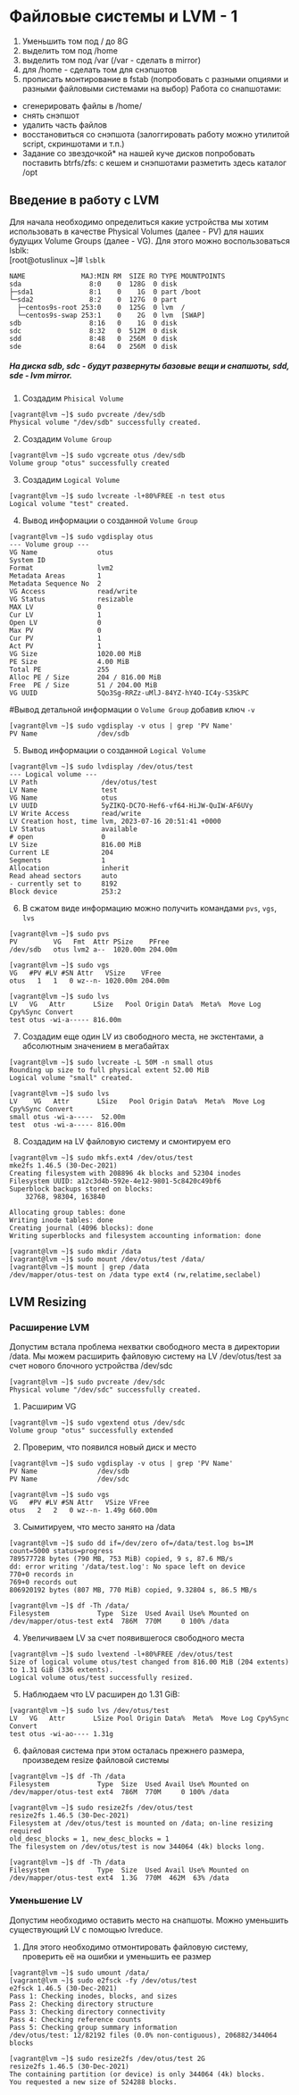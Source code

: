 # Файловые системы и LVM - 1

1. Уменьшить том под / до 8G
2. выделить том под /home
3. выделить том под /var (/var - сделать в mirror)
4. для /home - сделать том для снэпшотов
5. прописать монтирование в fstab (попробовать с разными опциями и разными файловыми системами на выбор)
Работа со снапшотами:
- сгенерировать файлы в /home/
- снять снэпшот
- удалить часть файлов
- восстановиться со снэпшота (залоггировать работу можно утилитой script, скриншотами и т.п.)
- Задание со звездочкой*
на нашей куче дисков попробовать поставить btrfs/zfs:
с кешем и снэпшотами разметить здесь каталог /opt

## Введение в работу с LVM
Для начала необходимо определиться какие устройства мы хотим использовать в качестве Physical Volumes (далее - PV) для наших будущих Volume Groups (далее - VG). Для
этого можно воспользоваться lsblk:  
[root@otuslinux ~]# `lsblk`  
```
NAME              MAJ:MIN RM  SIZE RO TYPE MOUNTPOINTS
sda                 8:0    0  128G  0 disk 
├─sda1              8:1    0    1G  0 part /boot
└─sda2              8:2    0  127G  0 part 
  ├─centos9s-root 253:0    0  125G  0 lvm  /
  └─centos9s-swap 253:1    0    2G  0 lvm  [SWAP]
sdb                 8:16   0    1G  0 disk 
sdc                 8:32   0  512M  0 disk 
sdd                 8:48   0  256M  0 disk 
sde                 8:64   0  256M  0 disk 
```

##### На диска  _sdb, sdc_ - будут развернуты базовые вещи и снапшоты, _sdd, sde_ - lvm mirror.

1) Создадим `Phisical Volume`
```
[vagrant@lvm ~]$ sudo pvcreate /dev/sdb
Physical volume "/dev/sdb" successfully created.
```

2) Создадим `Volume Group`
```
[vagrant@lvm ~]$ sudo vgcreate otus /dev/sdb
Volume group "otus" successfully created
```

3) Создадим `Logical Volume`
```
[vagrant@lvm ~]$ sudo lvcreate -l+80%FREE -n test otus
Logical volume "test" created.
```

4) Вывод информации о созданной `Volume Group`
```
[vagrant@lvm ~]$ sudo vgdisplay otus
--- Volume group ---
VG Name               otus
System ID             
Format                lvm2
Metadata Areas        1
Metadata Sequence No  2
VG Access             read/write
VG Status             resizable
MAX LV                0
Cur LV                1
Open LV               0
Max PV                0
Cur PV                1
Act PV                1
VG Size               1020.00 MiB
PE Size               4.00 MiB
Total PE              255
Alloc PE / Size       204 / 816.00 MiB
Free  PE / Size       51 / 204.00 MiB
VG UUID               5Qo3Sg-RRZz-uMlJ-84YZ-hY4O-IC4y-S3SkPC
```
#Вывод детальной информации о `Volume Group` добавив ключ `-v`
```
[vagrant@lvm ~]$ sudo vgdisplay -v otus | grep 'PV Name'
PV Name               /dev/sdb 
```  
5) Вывод информации о созданной `Logical Volume`
```
[vagrant@lvm ~]$ sudo lvdisplay /dev/otus/test
--- Logical volume ---
LV Path                /dev/otus/test
LV Name                test
VG Name                otus
LV UUID                5yZIKQ-DC7O-Hef6-vf64-HiJW-QuIW-AF6UVy
LV Write Access        read/write
LV Creation host, time lvm, 2023-07-16 20:51:41 +0000
LV Status              available
# open                 0
LV Size                816.00 MiB
Current LE             204
Segments               1
Allocation             inherit
Read ahead sectors     auto
- currently set to     8192
Block device           253:2
```
6) В сжатом виде информацию можно получить командами `pvs`, `vgs`, `lvs`
```
[vagrant@lvm ~]$ sudo pvs
PV         VG   Fmt  Attr PSize    PFree  
/dev/sdb   otus lvm2 a--  1020.00m 204.00m
```
```
[vagrant@lvm ~]$ sudo vgs
VG   #PV #LV #SN Attr   VSize    VFree  
otus   1   1   0 wz--n- 1020.00m 204.00m
```
```
[vagrant@lvm ~]$ sudo lvs
LV   VG   Attr       LSize   Pool Origin Data%  Meta%  Move Log Cpy%Sync Convert
test otus -wi-a----- 816.00m 
```

7) Создадим еще один LV из свободного места, не
экстентами, а абсолютным значением в мегабайтах 
```
[vagrant@lvm ~]$ sudo lvcreate -L 50M -n small otus
Rounding up size to full physical extent 52.00 MiB
Logical volume "small" created.
```
```
[vagrant@lvm ~]$ sudo lvs
LV    VG   Attr       LSize   Pool Origin Data%  Meta%  Move Log Cpy%Sync Convert
small otus -wi-a-----  52.00m                                                    
test  otus -wi-a----- 816.00m  
```
8) Создадим на LV файловую систему и смонтируем его
```
[vagrant@lvm ~]$ sudo mkfs.ext4 /dev/otus/test
mke2fs 1.46.5 (30-Dec-2021)
Creating filesystem with 208896 4k blocks and 52304 inodes
Filesystem UUID: a12c3d4b-592e-4e12-9801-5c8420c49bf6
Superblock backups stored on blocks: 
	32768, 98304, 163840

Allocating group tables: done                            
Writing inode tables: done                            
Creating journal (4096 blocks): done
Writing superblocks and filesystem accounting information: done
```
```
[vagrant@lvm ~]$ sudo mkdir /data
[vagrant@lvm ~]$ sudo mount /dev/otus/test /data/
[vagrant@lvm ~]$ mount | grep /data
/dev/mapper/otus-test on /data type ext4 (rw,relatime,seclabel)
```
## LVM Resizing
### Расширение LVM
Допустим встала проблема нехватки свободного места в директории /data. Мы можем расширить файловую систему на LV /dev/otus/test за счет нового блочного устройства
/dev/sdc
```
[vagrant@lvm ~]$ sudo pvcreate /dev/sdc
Physical volume "/dev/sdc" successfully created.
```
1) Расширим VG
```
[vagrant@lvm ~]$ sudo vgextend otus /dev/sdc
Volume group "otus" successfully extended
```
2) Проверим, что появился новый диск и место

```
[vagrant@lvm ~]$ sudo vgdisplay -v otus | grep 'PV Name'
PV Name               /dev/sdb     
PV Name               /dev/sdc     
```
```
[vagrant@lvm ~]$ sudo vgs
VG   #PV #LV #SN Attr   VSize VFree  
otus   2   2   0 wz--n- 1.49g 660.00m
```
3) Сымитируем, что место занято на /data
```
[vagrant@lvm ~]$ sudo dd if=/dev/zero of=/data/test.log bs=1M count=5000 status=progress
789577728 bytes (790 MB, 753 MiB) copied, 9 s, 87.6 MB/s
dd: error writing '/data/test.log': No space left on device
770+0 records in
769+0 records out
806920192 bytes (807 MB, 770 MiB) copied, 9.32804 s, 86.5 MB/s
```
```
[vagrant@lvm ~]$ df -Th /data/
Filesystem            Type  Size  Used Avail Use% Mounted on
/dev/mapper/otus-test ext4  786M  770M     0 100% /data
```
4) Увеличиваем LV за счет появившегося свободного места
```
[vagrant@lvm ~]$ sudo lvextend -l+80%FREE /dev/otus/test
Size of logical volume otus/test changed from 816.00 MiB (204 extents) to 1.31 GiB (336 extents).
Logical volume otus/test successfully resized.
```
5) Наблюдаем что LV расширен до 1.31 GiB:
```
[vagrant@lvm ~]$ sudo lvs /dev/otus/test
LV   VG   Attr       LSize Pool Origin Data%  Meta%  Move Log Cpy%Sync Convert
test otus -wi-ao---- 1.31g                                                  
```
6) файловая система при этом осталась прежнего размера, произведем resize файловой системы
```
[vagrant@lvm ~]$ df -Th /data
Filesystem            Type  Size  Used Avail Use% Mounted on
/dev/mapper/otus-test ext4  786M  770M     0 100% /data
```
```
[vagrant@lvm ~]$ sudo resize2fs /dev/otus/test
resize2fs 1.46.5 (30-Dec-2021)
Filesystem at /dev/otus/test is mounted on /data; on-line resizing required
old_desc_blocks = 1, new_desc_blocks = 1
The filesystem on /dev/otus/test is now 344064 (4k) blocks long.
```
```
[vagrant@lvm ~]$ df -Th /data
Filesystem            Type  Size  Used Avail Use% Mounted on
/dev/mapper/otus-test ext4  1.3G  770M  462M  63% /data
```
### Уменьшение LV
Допустим необходимо оставить место на снапшоты. Можно уменьшить существующий LV с помощью lvreduce. 

1) Для этого необходимо отмонтировать файловую систему,
проверить её на ошибки и уменьшить ее размер

```
[vagrant@lvm ~]$ sudo umount /data/
[vagrant@lvm ~]$ sudo e2fsck -fy /dev/otus/test
e2fsck 1.46.5 (30-Dec-2021)
Pass 1: Checking inodes, blocks, and sizes
Pass 2: Checking directory structure
Pass 3: Checking directory connectivity
Pass 4: Checking reference counts
Pass 5: Checking group summary information
/dev/otus/test: 12/82192 files (0.0% non-contiguous), 206882/344064 blocks
```
```
[vagrant@lvm ~]$ sudo resize2fs /dev/otus/test 2G
resize2fs 1.46.5 (30-Dec-2021)
The containing partition (or device) is only 344064 (4k) blocks.
You requested a new size of 524288 blocks.
```





